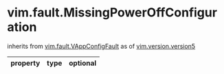 vim.fault.MissingPowerOffConfiguration
======================================
inherits from [vim.fault.VAppConfigFault](docs/vim.fault.VAppConfigFault.md)
as of [vim.version.version5](docs/vim.version.md)

| property | type | optional |
|:---------|:-----|:---------|
